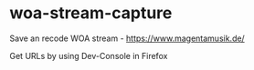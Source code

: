 # woa-stream-capture
Save an recode WOA stream - https://www.magentamusik.de/

Get URLs by using Dev-Console in Firefox
